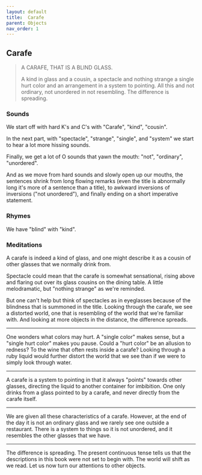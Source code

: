```yaml
---
layout: default
title:  Carafe
parent: Objects
nav_order: 1
---
```


## Carafe

> A CARAFE, THAT IS A BLIND GLASS.
> 
> A kind in glass and a cousin, a spectacle and nothing strange a single hurt color and an arrangement in a system to pointing. All this and not ordinary, not unordered in not resembling. The difference is spreading.

### Sounds

We start off with hard K's and C's with "Carafe", "kind", "cousin".

In the next part, with "spectacle", "strange", "single", and "system" we start to hear a lot more hissing sounds.

Finally, we get a lot of O sounds that yawn the mouth: "not", "ordinary", "unordered".

And as we move from hard sounds and slowly open up our mouths, the sentences shrink from long flowing remarks (even the title is abnormally long it's more of a sentence than a title), to awkward inversions of inversions ("not unordered"), and finally ending on a short imperative statement.

### Rhymes

We have "blind" with "kind".

### Meditations

A carafe is indeed a kind of glass, and one might describe it as a cousin of other glasses that we normally drink from.

Spectacle could mean that the carafe is somewhat sensational, rising above and flaring out over its glass cousins on the dining table. A little melodramatic, but "nothing strange" as we're reminded.

But one can't help but think of spectacles as in eyeglasses because of the blindness that is summoned in the title. Looking through the carafe, we see a distorted world, one that is resembling of the world that we're familiar with. And looking at more objects in the distance, the difference spreads.

---

One wonders what colors may hurt. A "single color" makes sense, but a "single hurt color" makes you pause. Could a "hurt color" be an allusion to redness? To the wine that often rests inside a carafe? Looking through a ruby liquid would further distort the world that we see than if we were to simply look through water.

---

A carafe is a system to pointing in that it always "points" towards other glasses, directing the liquid to another container for imbibition. One only drinks from a glass pointed to by a carafe, and never directly from the carafe itself.

---

We are given all these characteristics of a carafe. However, at the end of the day it is not an ordinary glass and we rarely see one outside a restaurant. There is a system to things so it is not unordered, and it resembles the other glasses that we have.

---

The difference is spreading. The present continuous tense tells us that the descriptions in this book were not set to begin with. The world will shift as we read. Let us now turn our attentions to other objects.
